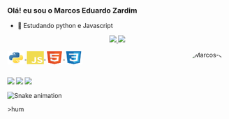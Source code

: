 ### Olá! eu sou o Marcos Eduardo Zardim

- 🌱 Estudando python e Javascript

<div align="center">
  <a href="https://github.com/MarcosZardim">
  <img width="42%" src="https://github-readme-stats.vercel.app/api?username=MarcosZardim&show_icons=true&theme=dracula&include_all_commits=true&count_private=true"/>
  <img width="50%" src="https://github-readme-stats.vercel.app/api/top-langs/?username=MarcosZardim&layout=compact&langs_count=7&theme=dracula"/>
</div>
  
  <div style="display: inline_block"><br>
  <img align="center" alt="Marcos-Python" height="30" width="40" src="https://raw.githubusercontent.com/devicons/devicon/master/icons/python/python-original.svg">
  <img align="center" alt="Marcos-Js" height="30" width="40" src="https://raw.githubusercontent.com/devicons/devicon/master/icons/javascript/javascript-plain.svg">
  <img align="center" alt="Marcos-HTML" height="30" width="40" src="https://raw.githubusercontent.com/devicons/devicon/master/icons/html5/html5-original.svg">
  <img align="center" alt="Marcos-CSS" height="30" width="40" src="https://raw.githubusercontent.com/devicons/devicon/master/icons/css3/css3-original.svg">
  <img align="right" alt="Marcos-Gif" height="150" style="border-radius:50px;" 
   src="https://cdn.discordapp.com/attachments/967944254125113347/990760520388849704/Marcos-gif.png">
</div>
  
  ##
  
  <div> 
  <a href="https://www.instagram.com/marcoszardim/" target="_blank"><img src="https://img.shields.io/badge/-Instagram-%23E4405F?style=for-the-badge&logo=instagram&logoColor=white" target="_blank"></a>
  <a href = "mailto:marcoseduardozardim003@gmail.com"><img src="https://img.shields.io/badge/-Gmail-%23333?style=for-the-badge&logo=gmail&logoColor=white" target="_blank"></a>
  <a href="https://www.linkedin.com/in/marcos-zardim-5763a622b/" target="_blank"><img src="https://img.shields.io/badge/-LinkedIn-%230077B5?style=for-the-badge&logo=linkedin&logoColor=white" target="_blank"></a> 
 
  ![Snake animation](https://github.com/MarcosZardim/MarcosZardim/blob/output/github-contribution-grid-snake.svg)
 
</div>
>hum
